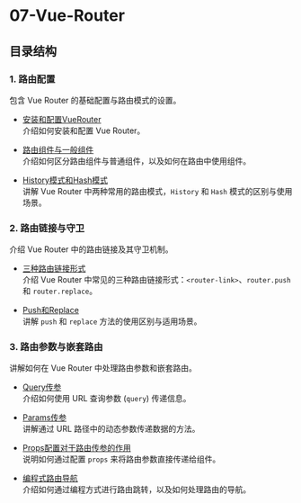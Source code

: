 # 07-Vue-Router

## 目录结构

### 1. 路由配置

包含 Vue Router 的基础配置与路由模式的设置。

- [安装和配置VueRouter](1-Router-Configuration/1-安装和配置VueRouter.md)  
  介绍如何安装和配置 Vue Router。

- [路由组件与一般组件](./1-Router-Configuration/3-路由组件与一般组件.md)  
  介绍如何区分路由组件与普通组件，以及如何在路由中使用组件。

- [History模式和Hash模式](1-Router-Configuration/2-HIstory模式和Hash模式.md)  
  讲解 Vue Router 中两种常用的路由模式，`History` 和 `Hash` 模式的区别与使用场景。

### 2. 路由链接与守卫

介绍 Vue Router 中的路由链接及其守卫机制。

- [三种路由链接形式](2-Route-Links-and-Guards/1-三种路由链接形式.md)  
  介绍 Vue Router 中常见的三种路由链接形式：`<router-link>`、`router.push` 和 `router.replace`。

- [Push和Replace](2-Route-Links-and-Guards/2-Push和Replace.md)  
  讲解 `push` 和 `replace` 方法的使用区别与适用场景。

### 3. 路由参数与嵌套路由

讲解如何在 Vue Router 中处理路由参数和嵌套路由。

- [Query传参](3-Route-Params-and-Nested-Routes/1-Query传参.md)  
  介绍如何使用 URL 查询参数 (`query`) 传递信息。

- [Params传参](3-Route-Params-and-Nested-Routes/2-Params传参.md)  
  讲解通过 URL 路径中的动态参数传递数据的方法。

- [Props配置对于路由传参的作用](3-Route-Params-and-Nested-Routes/3-Props配置对于路由传参的作用.md)  
  说明如何通过配置 `props` 来将路由参数直接传递给组件。

- [编程式路由导航](3-Route-Params-and-Nested-Routes/4-编程式路由导航.md)  
  介绍如何通过编程方式进行路由跳转，以及如何处理路由的导航。
